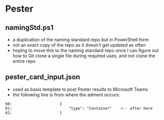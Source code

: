 # Pester

## namingStd.ps1

- a duplication of the naming standard repo but in PowerShell form
- not an exact copy of the repo as it doesn't get updated as often
- hoping to move this to the naming standard repo once I can figure out how to Git clone a single file during required uses, and not clone the entire repo



## pester_card_input.json

- used as basis template to post Pester results to Microsoft Teams
- the following line is from where the adment occurs:

```
60:                     {
61:                         "type": "Container"    <-- after here
62:                     }
```

